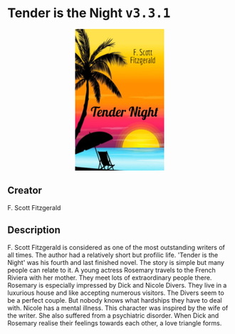 
# Tender is the Night <kbd>v3.3.1</kbd>

<center>
  <img src="./cover-1024.jpg"/>
</center>

## Creator
F. Scott Fitzgerald

## Description
F. Scott Fitzgerald is considered as one of the most outstanding writers of all times. The author had a relatively short but profilic life. 'Tender is the Night' was his fourth and last finished novel. The story is simple but many people can relate to it. A young actress Rosemary travels to the French Riviera with her mother. They meet lots of extraordinary people there. Rosemary is especially impressed by Dick and Nicole Divers. They live in a luxurious house and like accepting numerous visitors. The Divers seem to be a perfect couple. But nobody knows what hardships they have to deal with. Nicole has a mental illness. This character was inspired by the wife of the writer. She also suffered from a psychiatric disorder. When Dick and Rosemary realise their feelings towards each other, a love triangle forms. 
